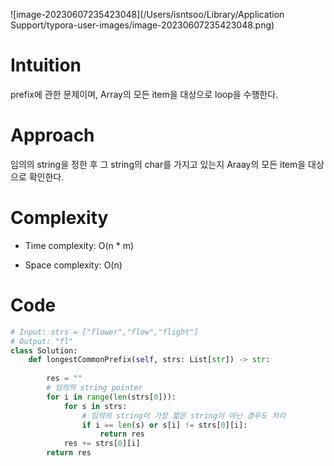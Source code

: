 ![image-20230607235423048](/Users/isntsoo/Library/Application Support/typora-user-images/image-20230607235423048.png)

# Intuition

prefix에 관한 문제이며, Array의 모든 item을 대상으로 loop을 수행한다.

# Approach
임의의 string을 정한 후 그 string의 char를 가지고 있는지 Araay의 모든 item을 대상으로 확인한다.

# Complexity
- Time complexity: O(n * m)

- Space complexity: O(n)

# Code
```python
# Input: strs = ["flower","flow","flight"]
# Output: "fl"
class Solution:
    def longestCommonPrefix(self, strs: List[str]) -> str:
        
        res = ""
        # 임의의 string pointer
        for i in range(len(strs[0])):
            for s in strs:
                # 임의의 string이 가장 짧은 string이 아닌 경우도 처리
                if i == len(s) or s[i] != strs[0][i]:
                    return res
            res += strs[0][i]
        return res
```